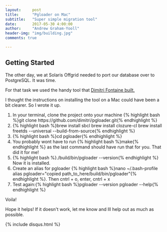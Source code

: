 ```yaml
---
layout:     post
title:      "Pgloader on Mac"
subtitle:   "Super simple migration tool"
date:       2017-05-30 4:00:00
author:     "Andrew Graham-Yooll"
header-img: "img/building.jpg"
comments: true

---
```


<h2 class="section-heading">Getting Started</h2>
<p>The other day, we at Solaris Offgrid needed to port our database over to PostgreSQL.  It was time.</p>
<p>For that task we used the handy tool that <a href="http://pgloader.io/index.html">Dimitri Fontaine built.</a></p>

<p>I thought the instructions on installing the tool on a Mac could have been a bit clearer.  So I wrote it up.</p>


<ol>
	<li>In your terminal, clone the project onto your machine {% highlight bash %}git clone https://github.com/dimitri/pgloader.git{% endhighlight %}</li>
	<li>{% highlight bash %}brew install sbcl
brew install clozure-cl
brew install freetds --universal --build-from-source{% endhighlight %}
	</li>
	<li>{% highlight bash %}cd pgloader{% endhighlight %}</li>
	<li>You probably wont have to run {% highlight bash %}make{% endhighlight %} as the last command should have run that for you. That did it for me!</li>
	<li>{% highlight bash %}./build/bin/pgloader --version{% endhighlight %} Now it is installed.</li>
	<li>Create an alias for pgloader {% highlight bash %}nano ~/.bash-profile 
alias pgloader="copied path_to_here/build/bin/pgloader"{% endhighlight %}. Then cntrl + o, enter, cntrl + x</li>
	<li>Test again:{% highlight bash %}pgloader --version
pgloader --help{% endhighlight %}</li>
</ol>

<p>Voila!</p>

<p>Hope it helps! If it doesn't work, let me know and Ill help out as much as possible.</p>


{% include disqus.html %}